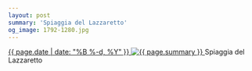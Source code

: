 ```yaml
---
layout: post
summary: 'Spiaggia del Lazzaretto'
og_image: 1792-1280.jpg
---
```


<p>
 <time>
  <a href="/1792">
   {{ page.date | date: "%B %-d, %Y" }}
  </a>
 </time>
 <a href="/1792">
  <img alt="{{ page.summary }}" data-taken="7/17/2023" sizes="(min-width: 700px) 50vw, calc(100vw - 2rem)" src="{{ site.assets_url }}/1792-640.jpg" srcset="{{ site.assets_url }}/1792-320.jpg 320w, {{ site.assets_url }}/1792-640.jpg 640w, {{ site.assets_url }}/1792-960.jpg 960w, {{ site.assets_url }}/1792-1280.jpg 1280w"/>
 </a>
 <span>
  Spiaggia del Lazzaretto
 </span>
</p>

